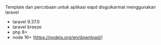 Template dan percobaan untuk aplikasi eapd disgulkarmat menggunakan laravel

-   laravel 9.37.0
-   laravel breeze
-   php 8+
-   node 16+ (https://nodejs.org/en/download/)
